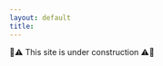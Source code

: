 ```yaml
---
layout: default
title:
---
```

:rotating_light::warning: This site is under construction :warning::rotating_light:
